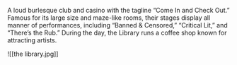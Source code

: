 A loud burlesque club and casino with the tagline “Come In and Check
Out.” Famous for its large size and maze-like rooms, their stages display all manner of
performances, including “Banned & Censored,” “Critical Lit,” and “There’s the Rub.” During
the day, the Library runs a coffee shop known for attracting artists.

![[the library.jpg]]